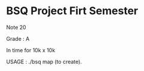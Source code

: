 # BSQ Project Firt Semester

Note 20

Grade : A

In time for 10k x 10k

USAGE : ./bsq map (to create).
